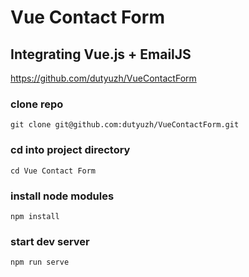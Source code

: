 # Vue Contact Form
## Integrating Vue.js + EmailJS


https://github.com/dutyuzh/VueContactForm
 
 ### clone repo
 
`git clone git@github.com:dutyuzh/VueContactForm.git`

### cd into project directory

`cd Vue Contact Form`

### install node modules

`npm install`

### start dev server

`npm run serve`
